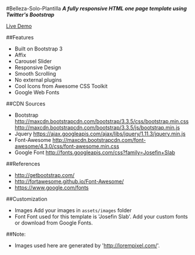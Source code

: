 #Belleza-Solo-Plantilla
***A fully responsive HTML one page template using Twitter's Bootstrap***

<a href="http://www.google.com" class="button pill" target="_blank">Live Demo </a>

##Features
- Built on Bootstrap 3
- Affix
- Carousel Slider
- Responsive Design
- Smooth Scrolling
- No external plugins
- Cool Icons from Awesome CSS Toolkit
- Google Web Fonts

##CDN Sources

- Bootstrap 
  http://maxcdn.bootstrapcdn.com/bootstrap/3.3.5/css/bootstrap.min.css 
  http://maxcdn.bootstrapcdn.com/bootstrap/3.3.5/js/bootstrap.min.js
- Jquery
  https://ajax.googleapis.com/ajax/libs/jquery/1.11.3/jquery.min.js
- Font-Awesome
  http://maxcdn.bootstrapcdn.com/font-awesome/4.3.0/css/font-awesome.min.css
- Google Font
  http://fonts.googleapis.com/css?family=Josefin+Slab 

##References
- http://getbootstrap.com/ 
- http://fortawesome.github.io/Font-Awesome/
- https://www.google.com/fonts

##Customization
- Images
  Add your images in `assets/images` folder
- Font
  Font used for this template is 'Josefin Slab'. Add your custom fonts or download from Google Fonts. 

##Note:
- Images used here are generated by 'http://lorempixel.com/'.

